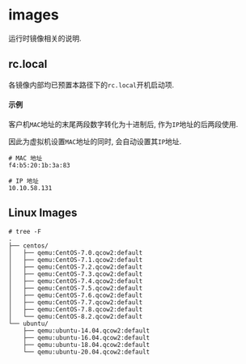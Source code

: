 # images

运行时镜像相关的说明.

## rc.local

各镜像内部均已预置本路径下的`rc.local`开机启动项.

#### 示例

客户机`MAC`地址的末尾两段数字转化为十进制后, 作为`IP`地址的后两段使用.

因此为虚拟机设置`MAC`地址的同时, 会自动设置其`IP`地址.

```shell
# MAC 地址
f4:b5:20:1b:3a:83

# IP 地址
10.10.58.131
```

## Linux Images

```shell
# tree -F
.
├── centos/
│   ├── qemu:CentOS-7.0.qcow2:default
│   ├── qemu:CentOS-7.1.qcow2:default
│   ├── qemu:CentOS-7.2.qcow2:default
│   ├── qemu:CentOS-7.3.qcow2:default
│   ├── qemu:CentOS-7.4.qcow2:default
│   ├── qemu:CentOS-7.5.qcow2:default
│   ├── qemu:CentOS-7.6.qcow2:default
│   ├── qemu:CentOS-7.7.qcow2:default
│   ├── qemu:CentOS-7.8.qcow2:default
│   └── qemu:CentOS-8.2.qcow2:default
└── ubuntu/
    ├── qemu:ubuntu-14.04.qcow2:default
    ├── qemu:ubuntu-16.04.qcow2:default
    ├── qemu:ubuntu-18.04.qcow2:default
    └── qemu:ubuntu-20.04.qcow2:default
```
